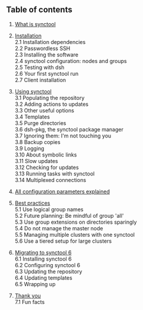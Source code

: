Table of contents
-----------------
1. [What is synctool](chapter1.html)

2. [Installation](chapter2.html)                         <br />
  2.1 Installation dependencies                          <br />
  2.2 Passwordless SSH                                   <br />
  2.3 Installing the software                            <br />
  2.4 synctool configuration: nodes and groups           <br />
  2.5 Testing with dsh                                   <br />
  2.6 Your first synctool run                            <br />
  2.7 Client installation

3. [Using synctool](chapter3.html)                       <br />
  3.1 Populating the repository                          <br />
  3.2 Adding actions to updates                          <br />
  3.3 Other useful options                               <br />
  3.4 Templates                                          <br />
  3.5 Purge directories                                  <br />
  3.6 dsh-pkg, the synctool package manager              <br />
  3.7 Ignoring them: I'm not touching you                <br />
  3.8 Backup copies                                      <br />
  3.9 Logging                                            <br />
  3.10 About symbolic links                              <br />
  3.11 Slow updates                                      <br />
  3.12 Checking for updates                              <br />
  3.13 Running tasks with synctool                       <br />
  3.14 Multiplexed connections

4. [All configuration parameters explained](chapter4.html)

5. [Best practices](chapter5.html)                       <br />
  5.1 Use logical group names                            <br />
  5.2 Future planning: Be mindful of group 'all'         <br />
  5.3 Use group extensions on directories sparingly      <br />
  5.4 Do not manage the master node                      <br />
  5.5 Managing multiple clusters with one synctool       <br />
  5.6 Use a tiered setup for large clusters

6. [Migrating to synctool 6](chapter6.html)              <br />
  6.1 Installing synctool 6                              <br />
  6.2 Configuring synctool 6                             <br />
  6.3 Updating the repository                            <br />
  6.4 Updating templates                                 <br />
  6.5 Wrapping up

7. [Thank you](thank_you.html)                           <br />
  7.1 Fun facts
